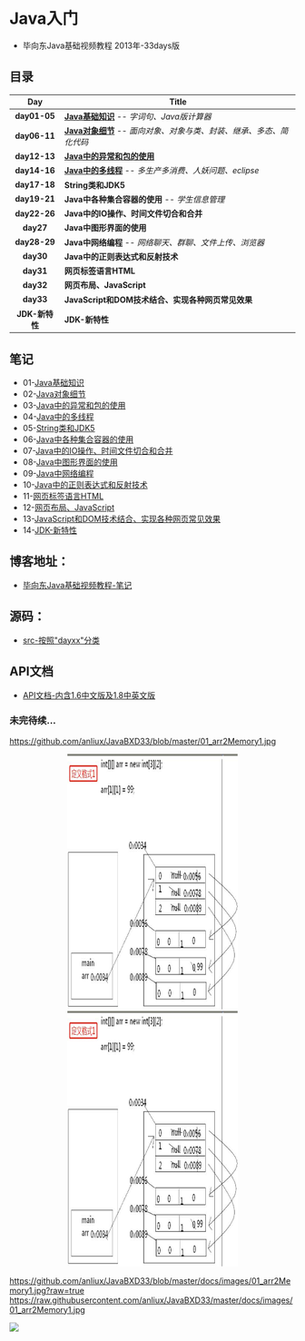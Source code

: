 # Java入门

- 毕向东Java基础视频教程 2013年-33days版

## 目录

| Day | Title |
| :-------------: | ------------- |
| __day01-05__ | __[Java基础知识](https://github.com/anliux/JavaBXD33/blob/master/docs/notes/01.md)__ -- _字词句、Java版计算器_ |
| __day06-11__ | __[Java对象细节](https://github.com/anliux/JavaBXD33/blob/master/docs/notes/02.md)__ -- _面向对象、对象与类、封装、继承、多态、简化代码_ |
| __day12-13__ | __[Java中的异常和包的使用](https://github.com/anliux/JavaBXD33/blob/master/docs/notes/03.md)__ |
| __day14-16__ | __[Java中的多线程](https://github.com/anliux/JavaBXD33/blob/master/docs/notes/04.md)__ -- _多生产多消费、人妖问题、eclipse_ |
| __day17-18__ | __String类和JDK5__ |
| __day19-21__ | __Java中各种集合容器的使用__ -- _学生信息管理_ |
| __day22-26__ | __Java中的IO操作、时间文件切合和合并__ |
| __day27__ | __Java中图形界面的使用__ |
| __day28-29__ | __Java中网络编程__ -- _网络聊天、群聊、文件上传、浏览器_ |
| __day30__ | __Java中的正则表达式和反射技术__ |
| __day31__ | __网页标签语言HTML__ |
| __day32__ | __网页布局、JavaScript__ |
| __day33__ | __JavaScript和DOM技术结合、实现各种网页常见效果__ |
| __JDK-新特性__ | __JDK-新特性__ |

## 笔记
- 01-[Java基础知识](https://github.com/anliux/JavaBXD33/blob/master/docs/notes/01.md)
- 02-[Java对象细节](https://github.com/anliux/JavaBXD33/blob/master/docs/notes/02.md)
- 03-[Java中的异常和包的使用](https://github.com/anliux/JavaBXD33/blob/master/docs/notes/03.md)
- 04-[Java中的多线程](https://github.com/anliux/JavaBXD33/blob/master/docs/notes/04.md)
- 05-[String类和JDK5]()
- 06-[Java中各种集合容器的使用]()
- 07-[Java中的IO操作、时间文件切合和合并]()
- 08-[Java中图形界面的使用]()
- 09-[Java中网络编程]()
- 10-[Java中的正则表达式和反射技术]()
- 11-[网页标签语言HTML]()
- 12-[网页布局、JavaScript]()
- 13-[JavaScript和DOM技术结合、实现各种网页常见效果]()
- 14-[JDK-新特性]()

## 博客地址：
- [毕向东Java基础视频教程-笔记](https://www.cnblogs.com/anliux/p/11023003.html)

## 源码：
- [src-按照"dayxx"分类](https://github.com/anliux/JavaBXD33/tree/master/src)

## API文档
- [API文档-内含1.6中文版及1.8中英文版](https://github.com/anliux/JavaBXD33/tree/master/docs/apiDoc)

### 未完待续...

https://github.com/anliux/JavaBXD33/blob/master/01_arr2Memory1.jpg

<div align=center><img src="https://github.com/anliux/JavaBXD33/blob/master/docs/images/01_arr2Memory1.jpg?raw=true" width="300" height="450" /></div>
<div align=center><img src="https://raw.githubusercontent.com/anliux/JavaBXD33/master/docs/images/01_arr2Memory1.jpg
" width="300" height="450" /></div>

https://github.com/anliux/JavaBXD33/blob/master/docs/images/01_arr2Memory1.jpg?raw=true
https://raw.githubusercontent.com/anliux/JavaBXD33/master/docs/images/01_arr2Memory1.jpg

![](https://img2018.cnblogs.com/blog/1265453/201909/1265453-20190910001318750-372174704.png)
